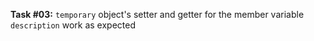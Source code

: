 **Task #03:** `temporary` object's setter and getter for the member variable `description` work as expected